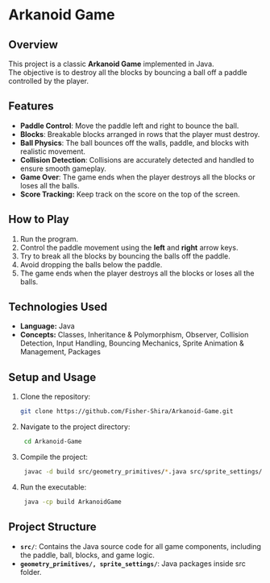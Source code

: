 # Arkanoid Game

## Overview
This project is a classic **Arkanoid Game** implemented in Java.<br>
The objective is to destroy all the blocks by bouncing a ball off a paddle controlled by the player.<br>
<!-- The player loses the game when the all the balls falls below the paddle. -->

## Features
- **Paddle Control**: Move the paddle left and right to bounce the ball.
- **Blocks**: Breakable blocks arranged in rows that the player must destroy.
- **Ball Physics**: The ball bounces off the walls, paddle, and blocks with realistic movement.
- **Collision Detection**: Collisions are accurately detected and handled to ensure smooth gameplay.
- **Game Over**: The game ends when the player destroys all the blocks or loses all the balls.
- **Score Tracking:** Keep track on the score on the top of the screen.

## How to Play
1. Run the program.
2. Control the paddle movement using the **left** and **right** arrow keys.
3. Try to break all the blocks by bouncing the balls off the paddle.
4. Avoid dropping the balls below the paddle.
5. The game ends when the player destroys all the blocks or loses all the balls.

## Technologies Used
- **Language:** Java
- **Concepts:** Classes, Inheritance & Polymorphism, Observer, Collision Detection, Input Handling, Bouncing Mechanics, Sprite Animation & Management, Packages

## Setup and Usage
1. Clone the repository:
   ```bash
   git clone https://github.com/Fisher-Shira/Arkanoid-Game.git
2. Navigate to the project directory:
   ```bash
    cd Arkanoid-Game
3. Compile the project:
   ```bash
    javac -d build src/geometry_primitives/*.java src/sprite_settings/*.java src/*.java
4. Run the executable:
   ```bash
    java -cp build ArkanoidGame

## Project Structure
- **`src/`**: Contains the Java source code for all game components, including the paddle, ball, blocks, and game logic.
- **`geometry_primitives/, sprite_settings/`**: Java packages inside src folder.
